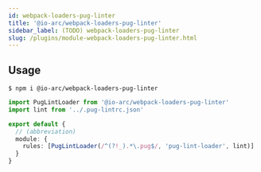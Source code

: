 ```yaml
---
id: webpack-loaders-pug-linter
title: '@io-arc/webpack-loaders-pug-linter'
sidebar_label: (TODO) webpack-loaders-pug-linter
slug: /plugins/module-webpack-loaders-pug-linter.html
---
```


## Usage

```shell
$ npm i @io-arc/webpack-loaders-pug-linter
```

```typescript title="index.ts"
import PugLintLoader from '@io-arc/webpack-loaders-pug-linter'
import lint from '../.pug-lintrc.json'

export default {
  // (abbreviation)
  module: {
    rules: [PugLintLoader(/^(?!_).*\.pug$/, 'pug-lint-loader', lint)]
  }
}
```
